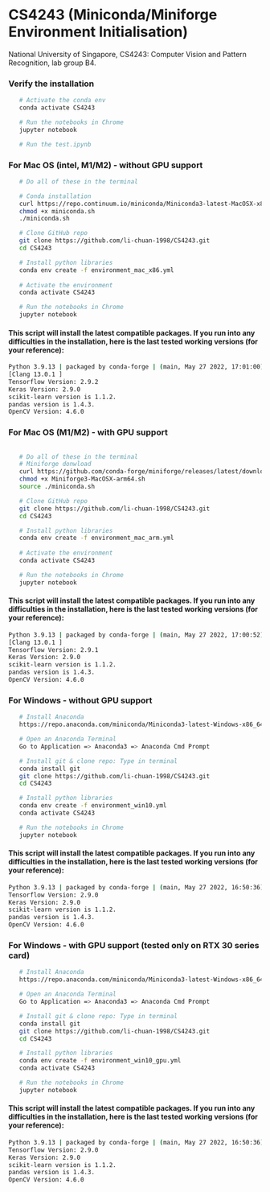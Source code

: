 # CS4243 (Miniconda/Miniforge Environment Initialisation)
National University of Singapore, CS4243: Computer Vision and Pattern Recognition, lab group B4.


### Verify the installation
```sh
   # Activate the conda env
   conda activate CS4243

   # Run the notebooks in Chrome
   jupyter notebook

   # Run the test.ipynb

   ```


### For Mac OS (intel, M1/M2) - without GPU support

```sh
   # Do all of these in the terminal

   # Conda installation
   curl https://repo.continuum.io/miniconda/Miniconda3-latest-MacOSX-x86_64.sh -o miniconda.sh -J -L -k
   chmod +x miniconda.sh
   ./miniconda.sh

   # Clone GitHub repo
   git clone https://github.com/li-chuan-1998/CS4243.git
   cd CS4243

   # Install python libraries
   conda env create -f environment_mac_x86.yml
   
   # Activate the environment
   conda activate CS4243

   # Run the notebooks in Chrome
   jupyter notebook
   ```

#### This script will install the latest compatible packages. If you run into any difficulties in the installation, here is the last tested working versions (for your reference):

```sh
Python 3.9.13 | packaged by conda-forge | (main, May 27 2022, 17:01:00)
[Clang 13.0.1 ]
Tensorflow Version: 2.9.2
Keras Version: 2.9.0
scikit-learn version is 1.1.2.
pandas version is 1.4.3.
OpenCV Version: 4.6.0
```


### For Mac OS (M1/M2) - with GPU support

```sh
   
   # Do all of these in the terminal
   # Miniforge donwload
   curl https://github.com/conda-forge/miniforge/releases/latest/download/Miniforge3-MacOSX-arm64.sh -O
   chmod +x Miniforge3-MacOSX-arm64.sh
   source ./miniconda.sh

   # Clone GitHub repo
   git clone https://github.com/li-chuan-1998/CS4243.git
   cd CS4243

   # Install python libraries
   conda env create -f environment_mac_arm.yml
   
   # Activate the environment
   conda activate CS4243

   # Run the notebooks in Chrome
   jupyter notebook
   ```

#### This script will install the latest compatible packages. If you run into any difficulties in the installation, here is the last tested working versions (for your reference):

```sh
Python 3.9.13 | packaged by conda-forge | (main, May 27 2022, 17:00:52) 
[Clang 13.0.1 ]
Tensorflow Version: 2.9.1
Keras Version: 2.9.0
scikit-learn version is 1.1.2.
pandas version is 1.4.3.
OpenCV Version: 4.6.0
```


### For Windows - without GPU support

```sh
   # Install Anaconda 
   https://repo.anaconda.com/miniconda/Miniconda3-latest-Windows-x86_64.exe

   # Open an Anaconda Terminal 
   Go to Application => Anaconda3 => Anaconda Cmd Prompt 

   # Install git & clone repo: Type in terminal
   conda install git 
   git clone https://github.com/li-chuan-1998/CS4243.git
   cd CS4243

   # Install python libraries
   conda env create -f environment_win10.yml
   conda activate CS4243

   # Run the notebooks in Chrome
   jupyter notebook
   ```

#### This script will install the latest compatible packages. If you run into any difficulties in the installation, here is the last tested working versions (for your reference):
```sh
Python 3.9.13 | packaged by conda-forge | (main, May 27 2022, 16:50:36) [MSC v.1929 64 bit (AMD64)]
Tensorflow Version: 2.9.0
Keras Version: 2.9.0
scikit-learn version is 1.1.2.
pandas version is 1.4.3.
OpenCV Version: 4.6.0
```


### For Windows - with GPU support (tested only on RTX 30 series card)

```sh
   # Install Anaconda 
   https://repo.anaconda.com/miniconda/Miniconda3-latest-Windows-x86_64.exe

   # Open an Anaconda Terminal 
   Go to Application => Anaconda3 => Anaconda Cmd Prompt 

   # Install git & clone repo: Type in terminal
   conda install git 
   git clone https://github.com/li-chuan-1998/CS4243.git
   cd CS4243

   # Install python libraries
   conda env create -f environment_win10_gpu.yml
   conda activate CS4243

   # Run the notebooks in Chrome
   jupyter notebook
   ```

#### This script will install the latest compatible packages. If you run into any difficulties in the installation, here is the last tested working versions (for your reference):
```sh
Python 3.9.13 | packaged by conda-forge | (main, May 27 2022, 16:50:36) [MSC v.1929 64 bit (AMD64)]
Tensorflow Version: 2.9.0
Keras Version: 2.9.0
scikit-learn version is 1.1.2.
pandas version is 1.4.3.
OpenCV Version: 4.6.0
```